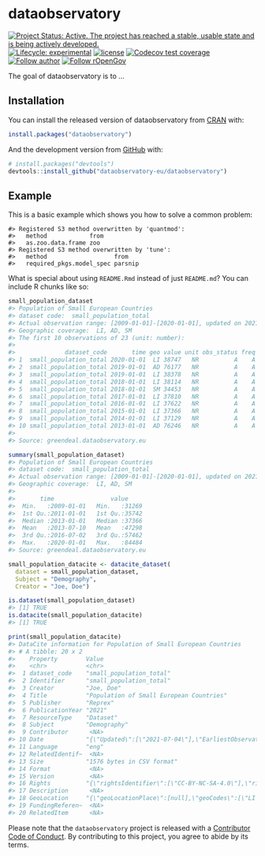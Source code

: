 
<!-- README.md is generated from README.Rmd. Please edit that file -->

# dataobservatory

<!-- badges: start -->

[![Project Status: Active. The project has reached a stable, usable
state and is being actively
developed.](https://www.repostatus.org/badges/latest/active.svg)](https://www.repostatus.org/#active)
[![Lifecycle:
experimental](https://img.shields.io/badge/lifecycle-experimental-orange.svg)](https://lifecycle.r-lib.org/articles/stages.html#experimental)
[![license](https://img.shields.io/badge/license-GPL--3-blue.svg)](https://www.gnu.org/licenses/gpl-3.0.en.html)
[![Codecov test
coverage](https://codecov.io/gh/dataobservatory-eu/dataobservatory/branch/master/graph/badge.svg)](https://codecov.io/gh/dataobservatory-eu/dataobservatory?branch=master)
[![Follow
author](https://img.shields.io/twitter/follow/antaldaniel.svg?style=social)](https://twitter.com/intent/follow?screen_name=antaldaniel)
[![Follow
rOpenGov](https://img.shields.io/twitter/follow/ropengov.svg?style=social)](https://twitter.com/intent/follow?screen_name=ropengov)
<!-- badges: end -->

The goal of dataobservatory is to …

## Installation

You can install the released version of dataobservatory from
[CRAN](https://CRAN.R-project.org) with:

``` r
install.packages("dataobservatory")
```

And the development version from [GitHub](https://github.com/) with:

``` r
# install.packages("devtools")
devtools::install_github("dataobservatory-eu/dataobservatory")
```

## Example

This is a basic example which shows you how to solve a common problem:

    #> Registered S3 method overwritten by 'quantmod':
    #>   method            from
    #>   as.zoo.data.frame zoo
    #> Registered S3 method overwritten by 'tune':
    #>   method                   from   
    #>   required_pkgs.model_spec parsnip

What is special about using `README.Rmd` instead of just `README.md`?
You can include R chunks like so:

``` r
small_population_dataset
#> Population of Small European Countries
#> dataset code:  small_population_total 
#> Actual observation range: [2009-01-01]-[2020-01-01], updated on 2021-07-04.
#> Geographic coverage:  LI, AD, SM 
#> The first 10 observations of 23 (unit: number):
#> 
#>              dataset_code       time geo value unit obs_status freq
#> 1  small_population_total 2020-01-01  LI 38747   NR          A    A
#> 2  small_population_total 2019-01-01  AD 76177   NR          A    A
#> 3  small_population_total 2019-01-01  LI 38378   NR          A    A
#> 4  small_population_total 2018-01-01  LI 38114   NR          A    A
#> 5  small_population_total 2018-01-01  SM 34453   NR          A    A
#> 6  small_population_total 2017-01-01  LI 37810   NR          A    A
#> 7  small_population_total 2016-01-01  LI 37622   NR          A    A
#> 8  small_population_total 2015-01-01  LI 37366   NR          A    A
#> 9  small_population_total 2014-01-01  LI 37129   NR          A    A
#> 10 small_population_total 2013-01-01  AD 76246   NR          A    A
#> 
#> Source: greendeal.dataobservatory.eu
```

``` r
summary(small_population_dataset)
#> Population of Small European Countries
#> dataset code:  small_population_total 
#> Actual observation range: [2009-01-01]-[2020-01-01], updated on 2021-07-04.
#> Geographic coverage:  LI, AD, SM 
#> 
#>       time                value      
#>  Min.   :2009-01-01   Min.   :31269  
#>  1st Qu.:2011-01-01   1st Qu.:35742  
#>  Median :2013-01-01   Median :37366  
#>  Mean   :2013-07-10   Mean   :47298  
#>  3rd Qu.:2016-07-02   3rd Qu.:57462  
#>  Max.   :2020-01-01   Max.   :84484  
#> Source: greendeal.dataobservatory.eu
```

``` r
small_population_datacite <- datacite_dataset(
  dataset = small_population_dataset,
  Subject = "Demography",
  Creator = "Joe, Doe")
```

``` r
is.dataset(small_population_dataset)
#> [1] TRUE
is.datacite(small_population_datacite)
#> [1] TRUE
```

``` r
print(small_population_datacite)
#> DataCite information for Population of Small European Countries 
#> # A tibble: 20 x 2
#>    Property        Value                                                        
#>    <chr>           <chr>                                                        
#>  1 dataset_code    "small_population_total"                                     
#>  2 Identifier      "small_population_total"                                     
#>  3 Creator         "Joe, Doe"                                                   
#>  4 Title           "Population of Small European Countries"                     
#>  5 Publisher       "Reprex"                                                     
#>  6 PublicationYear "2021"                                                       
#>  7 ResourceType    "Dataset"                                                    
#>  8 Subject         "Demography"                                                 
#>  9 Contributor      <NA>                                                        
#> 10 Date            "{\"Updated\":[\"2021-07-04\"],\"EarliestObservation\":[\"20~
#> 11 Language        "eng"                                                        
#> 12 RelatedIdentif~  <NA>                                                        
#> 13 Size            "1576 bytes in CSV format"                                   
#> 14 Format           <NA>                                                        
#> 15 Version          <NA>                                                        
#> 16 Rights          "{\"rightsIdentifier\":[\"CC-BY-NC-SA-4.0\"],\"rightsURI\":[~
#> 17 Description      <NA>                                                        
#> 18 GeoLocation     "{\"geoLocationPlace\":[null],\"geoCodes\":[\"LI|AD|SM\"]}"  
#> 19 FundingReferen~  <NA>                                                        
#> 20 RelatedItem      <NA>
```

Please note that the `dataobservatory` project is released with a
[Contributor Code of
Conduct](https://www.contributor-covenant.org/version/2/0/code_of_conduct/).
By contributing to this project, you agree to abide by its terms.
